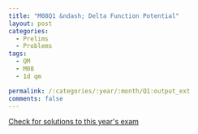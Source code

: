 ```yaml
---
title: "M08Q1 &ndash; Delta Function Potential"
layout: post
categories:
  - Prelims
  - Problems
tags:
  - QM
  - M08
  - 1d qm

permalink: /:categories/:year/:month/Q1:output_ext
comments: false
---
```

<object data="2008M1Q.pdf" type="application/pdf" width="100%" height="500"></object>
<div class="message"><a href='https://princetonprelim.com/prelim/21/'>Check for solutions to this year's exam</a></div>